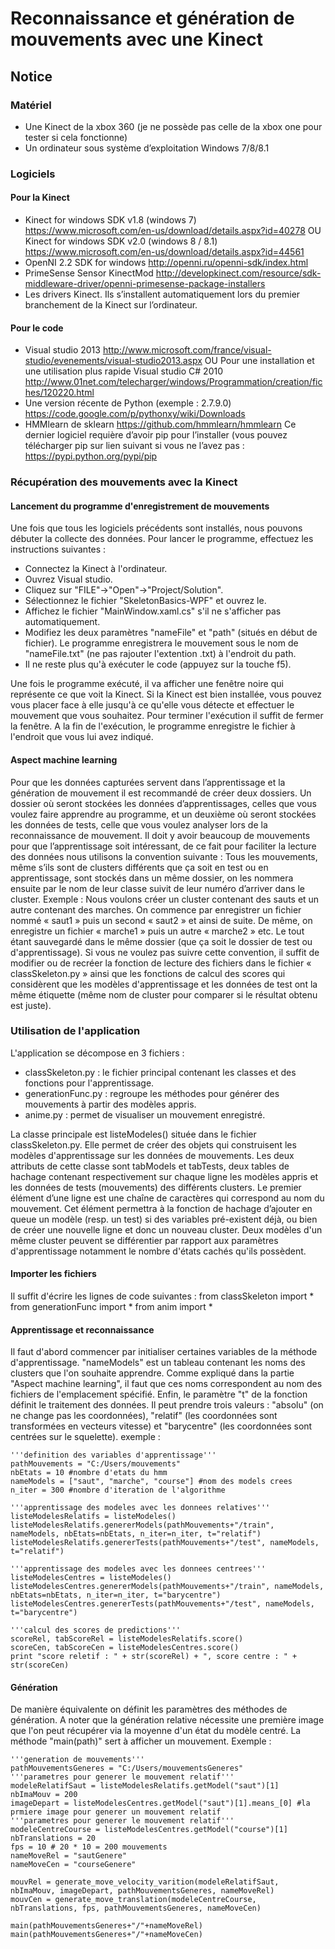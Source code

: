 # Reconnaissance et génération de mouvements avec une Kinect 

## Notice

### Matériel
- Une Kinect de la xbox 360 (je ne possède pas celle de la xbox one pour tester si cela fonctionne)
- Un ordinateur sous système d’exploitation Windows 7/8/8.1

### Logiciels
#### Pour la Kinect
- Kinect for windows SDK v1.8 (windows 7) https://www.microsoft.com/en-us/download/details.aspx?id=40278
OU
Kinect for windows SDK v2.0 (windows 8 / 8.1) https://www.microsoft.com/en-us/download/details.aspx?id=44561
- OpenNI 2.2 SDK for windows http://openni.ru/openni-sdk/index.html
- PrimeSense Sensor KinectMod http://developkinect.com/resource/sdk-middleware-driver/openni-primesense-package-installers
- Les drivers Kinect. Ils s’installent automatiquement lors du premier branchement de la Kinect sur l’ordinateur.

#### Pour le code
- Visual studio 2013 http://www.microsoft.com/france/visual-studio/evenements/visual-studio2013.aspx
OU
Pour une installation et une utilisation plus rapide Visual studio C# 2010 http://www.01net.com/telecharger/windows/Programmation/creation/fiches/120220.html
- Une version récente de Python (exemple : 2.7.9.0) https://code.google.com/p/pythonxy/wiki/Downloads
- HMMlearn de sklearn https://github.com/hmmlearn/hmmlearn
Ce dernier logiciel requière d’avoir pip pour l’installer (vous pouvez télécharger pip sur lien suivant si vous ne l’avez pas : https://pypi.python.org/pypi/pip

### Récupération des mouvements avec la Kinect
#### Lancement du programme d'enregistrement de mouvements

Une fois que tous les logiciels précédents sont installés, nous pouvons débuter la collecte des données. Pour lancer le programme, effectuez les instructions suivantes :
- Connectez la Kinect à l'ordinateur.
- Ouvrez Visual studio.
- Cliquez sur "FILE"->"Open"->"Project/Solution".
- Sélectionnez le fichier "SkeletonBasics-WPF" et ouvrez le.
- Affichez le fichier "MainWindow.xaml.cs" s'il ne s'afficher pas automatiquement.
- Modifiez les deux paramètres "nameFile" et "path" (situés en début de fichier). Le programme enregistrera le mouvement sous le nom de "nameFile.txt" (ne pas rajouter l'extention .txt) à l'endroit du path.
- Il ne reste plus qu'à exécuter le code (appuyez sur la touche f5).

Une fois le programme exécuté, il va afficher une fenêtre noire qui représente ce que voit la Kinect. Si la Kinect est bien installée, vous pouvez vous placer face à elle jusqu'à ce qu'elle vous détecte et effectuer le mouvement que vous souhaitez. Pour terminer l'exécution il suffit de fermer la fenêtre. A la fin de l'exécution, le programme enregistre le fichier à l'endroit que vous lui avez indiqué.

#### Aspect machine learning
Pour que les données capturées servent dans l’apprentissage et la génération de mouvement il est recommandé de créer deux dossiers. Un dossier où seront stockées les données d’apprentissages, celles que vous voulez faire apprendre au programme, et un deuxième où seront stockées les données de tests, celle que vous voulez analyser lors de la reconnaissance de mouvement.
Il doit y avoir beaucoup de mouvements pour que l’apprentissage soit intéressant, de ce fait pour faciliter la lecture des données nous utilisons la convention suivante : Tous les mouvements, même s’ils sont de clusters différents que ça soit en test ou en apprentissage, sont stockés dans un même dossier, on les nommera ensuite par le nom de leur classe suivit de leur numéro d’arriver dans le cluster.
Exemple : Nous voulons créer un cluster contenant des sauts et un autre contenant des marches. On commence par enregistrer un fichier nommé « saut1 » puis un second « saut2 » et ainsi de suite. De même, on enregistre un fichier « marche1 » puis un autre « marche2 » etc. Le tout étant sauvegardé dans le même dossier (que ça soit le dossier de test ou d'apprentissage).
Si vous ne voulez pas suivre cette convention, il suffit de modifier ou de recréer la fonction de lecture des fichiers dans le fichier « classSkeleton.py » ainsi que les fonctions de calcul des scores qui considèrent que les modèles d'apprentissage et les données de test ont la même étiquette (même nom de cluster pour comparer si le résultat obtenu est juste).

### Utilisation de l'application
L'application se décompose en 3 fichiers :
- classSkeleton.py : le fichier principal contenant les classes et des fonctions pour l'apprentissage.
- generationFunc.py : regroupe les méthodes pour générer des mouvements à partir des modèles appris.
- anime.py : permet de visualiser un mouvement enregistré.

La classe principale est listeModeles() située dans le fichier classSkeleton.py. Elle permet de créer des objets qui construisent les modèles d'apprentissage sur les données de mouvements. Les deux attributs de cette classe sont tabModels et tabTests, deux tables de hachage contenant respectivement sur chaque ligne les modèles appris et les données de tests (mouvements) des différents clusters. Le premier élément d’une ligne est une chaîne de caractères qui correspond au nom du mouvement. Cet élément permettra à la fonction de hachage d’ajouter en queue un modèle (resp. un test) si des variables pré-existent déjà, ou bien de créer une nouvelle ligne et donc un nouveau cluster. Deux modèles d'un même cluster peuvent se différentier par rapport aux paramètres d'apprentissage notamment le nombre d'états cachés qu'ils possèdent.

#### Importer les fichiers
Il suffit d'écrire les lignes de code suivantes :
	from classSkeleton import *
from generationFunc import *
from anim import *

#### Apprentissage et reconnaissance
Il faut d'abord commencer par initialiser certaines variables de la méthode d'apprentissage. "nameModels" est un tableau contenant les noms des clusters que l'on souhaite apprendre. Comme expliqué dans la partie "Aspect machine learning", il faut que ces noms correspondent au nom des fichiers de l'emplacement spécifié. Enfin, le paramètre "t" de la fonction définit le traitement des données. Il peut prendre trois valeurs : "absolu" (on ne change pas les coordonnées), "relatif" (les coordonnées sont transformées en vecteurs vitesse) et "barycentre" (les coordonnées sont centrées sur le squelette). exemple :
```
'''definition des variables d'apprentissage'''
pathMouvements = "C:/Users/mouvements"
nbEtats = 10 #nombre d'etats du hmm
nameModels = ["saut", "marche", "course"] #nom des models crees
n_iter = 300 #nombre d'iteration de l'algorithme

'''apprentissage des modeles avec les donnees relatives'''
listeModelesRelatifs = listeModeles()
listeModelesRelatifs.genererModels(pathMouvements+"/train", nameModels, nbEtats=nbEtats, n_iter=n_iter, t="relatif")
listeModelesRelatifs.genererTests(pathMouvements+"/test", nameModels, t="relatif")

'''apprentissage des modeles avec les donnees centrees'''
listeModelesCentres = listeModeles()
listeModelesCentres.genererModels(pathMouvements+"/train", nameModels, nbEtats=nbEtats, n_iter=n_iter, t="barycentre")
listeModelesCentres.genererTests(pathMouvements+"/test", nameModels, t="barycentre")

'''calcul des scores de predictions'''
scoreRel, tabScoreRel = listeModelesRelatifs.score()
scoreCen, tabScoreCen = listeModelesCentres.score()
print "score reletif : " + str(scoreRel) + ", score centre : " + str(scoreCen)
```
#### Génération
De manière équivalente on définit les paramètres des méthodes de génération. A noter que la génération relative nécessite une première image que l'on peut récupérer via la moyenne d'un état du modèle centré. La méthode "main(path)" sert à afficher un mouvement. Exemple :
```
'''generation de mouvements'''
pathMouvementsGeneres = "C:/Users/mouvementsGeneres"
'''parametres pour generer le mouvement relatif'''
modeleRelatifSaut = listeModelesRelatifs.getModel("saut")[1]
nbImaMouv = 200
imageDepart = listeModelesCentres.getModel("saut")[1].means_[0] #la prmiere image pour generer un mouvement relatif
'''parametres pour generer le mouvement relatif'''
modeleCentreCourse = listeModelesCentres.getModel("course")[1]
nbTranslations = 20
fps = 10 # 20 * 10 = 200 mouvements
nameMoveRel = "sautGenere"
nameMoveCen = "courseGenere"

mouvRel = generate_move_velocity_varition(modeleRelatifSaut, nbImaMouv, imageDepart, pathMouvementsGeneres, nameMoveRel)
mouvCen = generate_move_translation(modeleCentreCourse, nbTranslations, fps, pathMouvementsGeneres, nameMoveCen)

main(pathMouvementsGeneres+"/"+nameMoveRel)
main(pathMouvementsGeneres+"/"+nameMoveCen)
```
